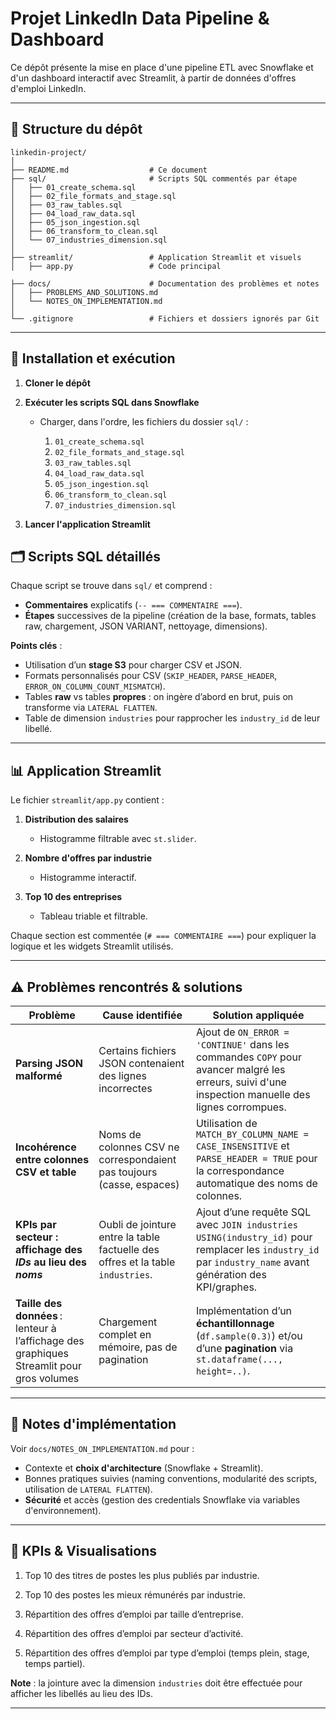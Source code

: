# Projet LinkedIn Data Pipeline & Dashboard

Ce dépôt présente la mise en place d'une pipeline ETL avec Snowflake et d'un dashboard interactif avec Streamlit, à partir de données d'offres d'emploi LinkedIn.

---

## 📂 Structure du dépôt

```text
linkedin-project/
│
├── README.md                  # Ce document
├── sql/                       # Scripts SQL commentés par étape
│   ├── 01_create_schema.sql
│   ├── 02_file_formats_and_stage.sql
│   ├── 03_raw_tables.sql
│   ├── 04_load_raw_data.sql
│   ├── 05_json_ingestion.sql
│   ├── 06_transform_to_clean.sql
│   └── 07_industries_dimension.sql
│
├── streamlit/                 # Application Streamlit et visuels
│   ├── app.py                 # Code principal

├── docs/                      # Documentation des problèmes et notes
│   ├── PROBLEMS_AND_SOLUTIONS.md
│   └── NOTES_ON_IMPLEMENTATION.md
│
└── .gitignore                 # Fichiers et dossiers ignorés par Git
```

---

## 🔧 Installation et exécution

1. **Cloner le dépôt**


2. **Exécuter les scripts SQL dans Snowflake**

   * Charger, dans l'ordre, les fichiers du dossier `sql/` :

     1. `01_create_schema.sql`
     2. `02_file_formats_and_stage.sql`
     3. `03_raw_tables.sql`
     4. `04_load_raw_data.sql`
     5. `05_json_ingestion.sql`
     6. `06_transform_to_clean.sql`
     7. `07_industries_dimension.sql`

3. **Lancer l'application Streamlit**


## 🗂️ Scripts SQL détaillés

Chaque script se trouve dans `sql/` et comprend :

* **Commentaires** explicatifs (`-- === COMMENTAIRE ===`).
* **Étapes** successives de la pipeline (création de la base, formats, tables raw, chargement, JSON VARIANT, nettoyage, dimensions).

**Points clés** :

* Utilisation d’un **stage S3** pour charger CSV et JSON.
* Formats personnalisés pour CSV (`SKIP_HEADER`, `PARSE_HEADER`, `ERROR_ON_COLUMN_COUNT_MISMATCH`).
* Tables **raw** vs tables **propres** : on ingère d’abord en brut, puis on transforme via `LATERAL FLATTEN`.
* Table de dimension `industries` pour rapprocher les `industry_id` de leur libellé.

---

## 📊 Application Streamlit

Le fichier `streamlit/app.py` contient :

1. **Distribution des salaires**

   * Histogramme filtrable avec `st.slider`.
2. **Nombre d'offres par industrie**

   * Histogramme interactif.
3. **Top 10 des entreprises**

   * Tableau triable et filtrable.

Chaque section est commentée (`# === COMMENTAIRE ===`) pour expliquer la logique et les widgets Streamlit utilisés.

---

## ⚠️ Problèmes rencontrés & solutions

| Problème                                                                                  | Cause identifiée                                                                | Solution appliquée                                                                                                                                       |
| ----------------------------------------------------------------------------------------- | ------------------------------------------------------------------------------- | -------------------------------------------------------------------------------------------------------------------------------------------------------- |
| **Parsing JSON malformé**                                                                 | Certains fichiers JSON contenaient des lignes incorrectes                       | Ajout de `ON_ERROR = 'CONTINUE'` dans les commandes `COPY` pour avancer malgré les erreurs, suivi d'une inspection manuelle des lignes corrompues.       |
| **Incohérence entre colonnes CSV et table**                                               | Noms de colonnes CSV ne correspondaient pas toujours (casse, espaces)           | Utilisation de `MATCH_BY_COLUMN_NAME = CASE_INSENSITIVE` et `PARSE_HEADER = TRUE` pour la correspondance automatique des noms de colonnes.               |
| **KPIs par secteur : affichage des *IDs* au lieu des *noms***                             | Oubli de jointure entre la table factuelle des offres et la table `industries`. | Ajout d’une requête SQL avec `JOIN industries USING(industry_id)` pour remplacer les `industry_id` par `industry_name` avant génération des KPI/graphes. |
| **Taille des données** : lenteur à l’affichage des graphiques Streamlit pour gros volumes | Chargement complet en mémoire, pas de pagination                                | Implémentation d’un **échantillonnage** (`df.sample(0.3)`) et/ou d’une **pagination** via `st.dataframe(..., height=..)`.                                |

---

## 📖 Notes d'implémentation

Voir `docs/NOTES_ON_IMPLEMENTATION.md` pour :

* Contexte et **choix d'architecture** (Snowflake + Streamlit).
* Bonnes pratiques suivies (naming conventions, modularité des scripts, utilisation de `LATERAL FLATTEN`).
* **Sécurité** et accès (gestion des credentials Snowflake via variables d'environnement).

---

## 🚀 KPIs & Visualisations


1. Top 10 des titres de postes les plus publiés par industrie.

2. Top 10 des postes les mieux rémunérés par industrie.

3. Répartition des offres d’emploi par taille d’entreprise.

4. Répartition des offres d’emploi par secteur d’activité.

5. Répartition des offres d’emploi par type d’emploi (temps plein, stage, temps partiel).

**Note** : la jointure avec la dimension `industries` doit être effectuée pour afficher les libellés au lieu des IDs.

---


